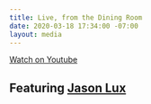 ```yaml
---
title: Live, from the Dining Room
date: 2020-03-18 17:34:00 -07:00
layout: media
---
```


<div class="EventsButton mt1 mb10">
        <a class="Caption" href="https://www.youtube.com/watch?v=-tBYK31h_Y4">
          Watch on Youtube
        </a>
      </div>

<h2 class="Display2 mb5">Featuring <a href="https://www.youtube.com/channel/UChAcDwEaJEav7VR6Z7x0Y3Q">Jason Lux</a></h2>